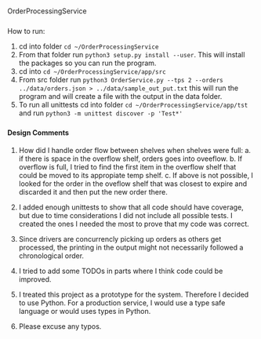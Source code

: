 #####
OrderProcessingService
#####

#####
How to run:
1. cd into folder ```cd ~/OrderProcessingService```
2. From that folder run ```python3 setup.py install --user```. This will install the packages so you can run the program. 
3. cd into ```cd ~/OrderProcessingService/app/src```
4. From src folder run ```python3 OrderService.py --tps 2 --orders ../data/orders.json > ../data/sample_out_put.txt```
this will run the program and will create a file with the output in the data folder.
5. To run all unittests cd into folder ```cd ~/OrderProcessingService/app/tst``` and run ```python3 -m unittest discover -p 'Test*'```
#####


#### Design Comments ####
1. How did I handle order flow between shelves when shelves were full:
    a. if there is space in the overflow shelf, orders goes into oveeflow.
    b. If overflow is full, I tried to find the first item in the overflow shelf that could be moved to its appropiate temp shelf.
    c. If above is not possible, I looked for the order in the oveflow shelf that was closest to expire and discarded it and then put the new order there.

2. I added enough unittests to show that all code should have coverage, but due to time considerations I did not include all possible tests. I created the ones I needed the most to prove that my code was correct.
3. Since drivers are concurrencly picking up orders as others get processed, the printing in the output might not necessarily followed a chronological order. 
4. I tried to add some TODOs in parts where I think code could be improved. 
5. I treated this project as a prototype for the system. Therefore I decided to use Python. For a production service, I would use a type safe language or would uses types in Python.
6. Please excuse any typos. 
